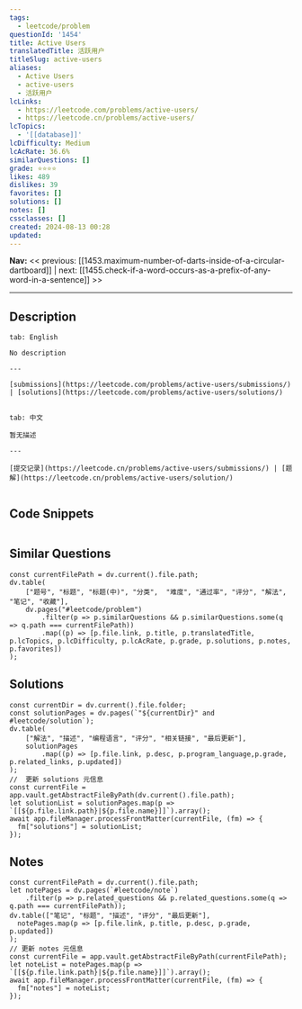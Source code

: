 ```yaml
---
tags:
  - leetcode/problem
questionId: '1454'
title: Active Users
translatedTitle: 活跃用户
titleSlug: active-users
aliases:
  - Active Users
  - active-users
  - 活跃用户
lcLinks:
  - https://leetcode.com/problems/active-users/
  - https://leetcode.cn/problems/active-users/
lcTopics:
  - '[[database]]'
lcDifficulty: Medium
lcAcRate: 36.6%
similarQuestions: []
grade: ⭐⭐⭐⭐
likes: 489
dislikes: 39
favorites: []
solutions: []
notes: []
cssclasses: []
created: 2024-08-13 00:28
updated:
---
```


**Nav:** << previous: [[1453.maximum-number-of-darts-inside-of-a-circular-dartboard]] | next: [[1455.check-if-a-word-occurs-as-a-prefix-of-any-word-in-a-sentence]] >>

---

## Description

~~~tabs
tab: English

No description

---

[submissions](https://leetcode.com/problems/active-users/submissions/) | [solutions](https://leetcode.com/problems/active-users/solutions/)


tab: 中文

暂无描述

---

[提交记录](https://leetcode.cn/problems/active-users/submissions/) | [题解](https://leetcode.cn/problems/active-users/solution/)


~~~

## Code Snippets

~~~tabs
~~~

## Similar Questions

```dataviewjs
const currentFilePath = dv.current().file.path;
dv.table(
    ["题号", "标题", "标题(中)", "分类",  "难度", "通过率", "评分", "解法", "笔记", "收藏"],
    dv.pages("#leetcode/problem")
        .filter(p => p.similarQuestions && p.similarQuestions.some(q => q.path === currentFilePath))
        .map((p) => [p.file.link, p.title, p.translatedTitle, p.lcTopics, p.lcDifficulty, p.lcAcRate, p.grade, p.solutions, p.notes, p.favorites])
);
```

## Solutions

```dataviewjs
const currentDir = dv.current().file.folder;
const solutionPages = dv.pages(`"${currentDir}" and #leetcode/solution`);
dv.table(
    ["解法", "描述", "编程语言", "评分", "相关链接", "最后更新"],
    solutionPages
        .map((p) => [p.file.link, p.desc, p.program_language,p.grade, p.related_links, p.updated])
);
//  更新 solutions 元信息
const currentFile = app.vault.getAbstractFileByPath(dv.current().file.path);
let solutionList = solutionPages.map(p => `[[${p.file.link.path}|${p.file.name}]]`).array();
await app.fileManager.processFrontMatter(currentFile, (fm) => {
  fm["solutions"] = solutionList;
});
```

## Notes

```dataviewjs
const currentFilePath = dv.current().file.path;
let notePages = dv.pages(`#leetcode/note`)
	.filter(p => p.related_questions && p.related_questions.some(q => q.path === currentFilePath));
dv.table(["笔记", "标题", "描述", "评分", "最后更新"],
  notePages.map(p => [p.file.link, p.title, p.desc, p.grade, p.updated])
);
// 更新 notes 元信息
const currentFile = app.vault.getAbstractFileByPath(currentFilePath);
let noteList = notePages.map(p => `[[${p.file.link.path}|${p.file.name}]]`).array();
await app.fileManager.processFrontMatter(currentFile, (fm) => {
  fm["notes"] = noteList;
});
```
          
